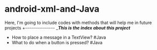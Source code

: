  # android-xml-and-Java
  Here, I'm going to include codes with methods that will help me in future projects
 +---------------
 ____This is the index about this project___
 - How to place a message in a TextView? #Java
 - What to do when a button is pressed? #Java
